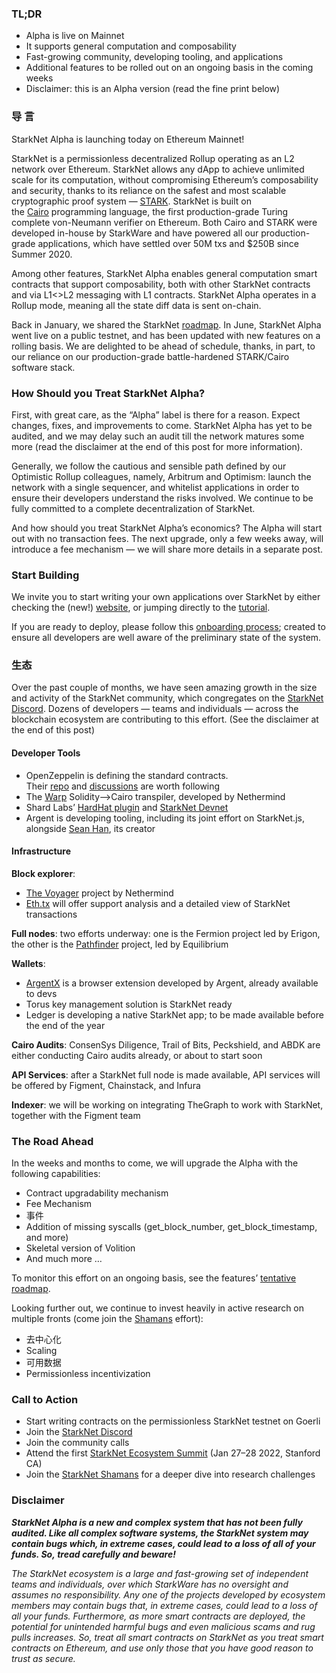 ### TL;DR

* Alpha is live on Mainnet
* It supports general computation and composability
* Fast-growing community, developing tooling, and applications
* Additional features to be rolled out on an ongoing basis in the coming weeks
* Disclaimer: this is an Alpha version (read the fine print below)

### 导 言

StarkNet Alpha is launching today on Ethereum Mainnet!

StarkNet is a permissionless decentralized Rollup operating as an L2 network over Ethereum. StarkNet allows any dApp to achieve unlimited scale for its computation, without compromising Ethereum’s composability and security, thanks to its reliance on the safest and most scalable cryptographic proof system — [STARK](https://starkware.co/stark/). StarkNet is built on the [Cairo](https://starkware.co/cairo/) programming language, the first production-grade Turing complete von-Neumann verifier on Ethereum. Both Cairo and STARK were developed in-house by StarkWare and have powered all our production-grade applications, which have settled over 50M txs and $250B since Summer 2020.

Among other features, StarkNet Alpha enables general computation smart contracts that support composability, both with other StarkNet contracts and via L1<>L2 messaging with L1 contracts. StarkNet Alpha operates in a Rollup mode, meaning all the state diff data is sent on-chain.

Back in January, we shared the StarkNet [roadmap](https://medium.com/starkware/on-the-road-to-starknet-a-permissionless-stark-powered-l2-zk-rollup-83be53640880). In June, StarkNet Alpha went live on a public testnet, and has been updated with new features on a rolling basis. We are delighted to be ahead of schedule, thanks, in part, to our reliance on our production-grade battle-hardened STARK/Cairo software stack.

### How Should you Treat StarkNet Alpha?

First, with great care, as the “Alpha” label is there for a reason. Expect changes, fixes, and improvements to come. StarkNet Alpha has yet to be audited, and we may delay such an audit till the network matures some more (read the disclaimer at the end of this post for more information).

Generally, we follow the cautious and sensible path defined by our Optimistic Rollup colleagues, namely, Arbitrum and Optimism: launch the network with a single sequencer, and whitelist applications in order to ensure their developers understand the risks involved. We continue to be fully committed to a complete decentralization of StarkNet.

And how should you treat StarkNet Alpha’s economics? The Alpha will start out with no transaction fees. The next upgrade, only a few weeks away, will introduce a fee mechanism — we will share more details in a separate post.

### Start Building

We invite you to start writing your own applications over StarkNet by either checking the (new!) [website](http://starknet.io/), or jumping directly to the [tutorial](https://starknet.io/docs/).

If you are ready to deploy, please follow this [onboarding process](https://forms.reform.app/starkware/SN-Alpha-Contract-Deployment/l894lu); created to ensure all developers are well aware of the preliminary state of the system.

### 生态

Over the past couple of months, we have seen amazing growth in the size and activity of the StarkNet community, which congregates on the [StarkNet Discord](https://discord.gg/uJ9HZTUk2Y). Dozens of developers — teams and individuals — across the blockchain ecosystem are contributing to this effort. (See the disclaimer at the end of this post)

#### Developer Tools

* OpenZeppelin is defining the standard contracts. Their [repo](https://github.com/OpenZeppelin/cairo-contracts/tree/main/contracts) and [discussions](https://github.com/OpenZeppelin/cairo-contracts/discussions) are worth following
* The [Warp](https://github.com/NethermindEth/warp) Solidity–>Cairo transpiler, developed by Nethermind
* Shard Labs’ [HardHat plugin](https://github.com/Shard-Labs/starknet-hardhat-plugin) and [StarkNet Devnet](https://github.com/Shard-Labs/starknet-devnet)
* Argent is developing tooling, including its joint effort on StarkNet.js, alongside [Sean Han](https://twitter.com/seanjameshan), its creator

#### Infrastructure

**Block explorer**:

* [The Voyager](http://voyager.online/) project by Nethermind
* [Eth.tx](https://ethtx.info/) will offer support analysis and a detailed view of StarkNet transactions

**Full nodes**: two efforts underway: one is the Fermion project led by Erigon, the other is the [Pathfinder](https://github.com/eqlabs/pathfinder) project, led by Equilibrium

**Wallets**:

* [ArgentX](https://github.com/argentlabs/argent-x) is a browser extension developed by Argent, already available to devs
* Torus key management solution is StarkNet ready
* Ledger is developing a native StarkNet app; to be made available before the end of the year

**Cairo Audits**: ConsenSys Diligence, Trail of Bits, Peckshield, and ABDK are either conducting Cairo audits already, or about to start soon

**API Services**: after a StarkNet full node is made available, API services will be offered by Figment, Chainstack, and Infura

**Indexer**: we will be working on integrating TheGraph to work with StarkNet, together with the Figment team

### The Road Ahead

In the weeks and months to come, we will upgrade the Alpha with the following capabilities:

* Contract upgradability mechanism
* Fee Mechanism
* 事件
* Addition of missing syscalls (get_block_number, get_block_timestamp, and more)
* Skeletal version of Volition
* And much more …

To monitor this effort on an ongoing basis, see the features’ [tentative roadmap](https://www.notion.so/starkware/StarkNet-Alpha-Features-Tentative-Roadmap-f2b8f5f25a2d4d1cb3265fb82a098c51).

Looking further out, we continue to invest heavily in active research on multiple fronts (come join the [Shamans](https://community.starknet.io/) effort):

* 去中心化
* Scaling
* 可用数据
* Permissionless incentivization

### Call to Action

* Start writing contracts on the permissionless StarkNet testnet on Goerli
* Join the [StarkNet Discord](https://discord.gg/uJ9HZTUk2Y)
* Join the community calls
* Attend the first [StarkNet Ecosystem Summit](https://www.eventbrite.com/e/starknet-ecosystem-summit-2022-tickets-206671880157) (Jan 27–28 2022, Stanford CA)
* Join the [StarkNet Shamans](https://community.starknet.io/) for a deeper dive into research challenges

### Disclaimer

***StarkNet Alpha is a new and complex system that has not been fully audited. Like all complex software systems, the StarkNet system may contain bugs which, in extreme cases, could lead to a loss of all of your funds. So, ***tread carefully and beware!******

*The StarkNet ecosystem is a large and fast-growing set of independent teams and individuals, over which StarkWare has no oversight and assumes no responsibility. Any one of the projects developed by ecosystem members may contain bugs that, in extreme cases, could lead to a loss of all your funds. Furthermore, as more smart contracts are deployed, the potential for unintended harmful bugs and even malicious scams and rug pulls increases. So, treat all smart contracts on StarkNet as you treat smart contracts on Ethereum, and use only those that you have good reason to trust as secure.*